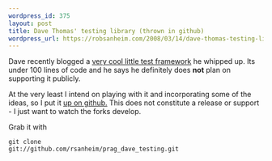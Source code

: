 ```yaml
--- 
wordpress_id: 375
layout: post
title: Dave Thomas' testing library (thrown in github)
wordpress_url: https://robsanheim.com/2008/03/14/dave-thomas-testing-library-thrown-in-github/
---
```

Dave recently blogged a <a href="https://pragdave.blogs.pragprog.com/pragdave/2008/03/playing-with-a.html">very cool little test framework</a> he whipped up.  Its under 100 lines of code and he says he definitely does <strong>not</strong> plan on supporting it publicly.  

At the very least I intend on playing with it and incorporating some of the ideas, so I put it <a href="https://github.com/rsanheim/prag_dave_testing/tree/master">up on github.</a>  This does not constitute a release or support - I just want to watch the forks develop.

Grab it with <pre><code>git clone git://github.com/rsanheim/prag_dave_testing.git</code></pre>
